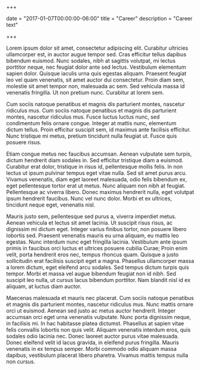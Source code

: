 +++

date = "2017-01-07T00:00:00-06:00"
title = "Career"
description = "Career text"

+++

Lorem ipsum dolor sit amet, consectetur adipiscing elit. Curabitur ultricies ullamcorper est, in auctor augue tempor sed. Cras efficitur tellus dapibus bibendum euismod. Nunc sodales, nibh at sagittis volutpat, mi lectus porttitor neque, nec feugiat dolor ante sed lectus. Vestibulum elementum sapien dolor. Quisque iaculis urna quis egestas aliquam. Praesent feugiat leo vel quam venenatis, sit amet auctor dui consectetur. Proin diam sem, molestie sit amet tempor non, malesuada ac sem. Sed vehicula massa id venenatis fringilla. Ut non pretium nunc. Curabitur at lorem sem.

Cum sociis natoque penatibus et magnis dis parturient montes, nascetur ridiculus mus. Cum sociis natoque penatibus et magnis dis parturient montes, nascetur ridiculus mus. Fusce luctus luctus nunc, sed condimentum felis ornare congue. Integer at mattis nunc, elementum dictum tellus. Proin efficitur suscipit sem, id maximus ante facilisis efficitur. Nunc tristique mi metus, pretium tincidunt nulla feugiat ut. Fusce quis posuere risus.

Etiam congue metus nec faucibus accumsan. Aenean vulputate sem turpis, dictum hendrerit diam sodales in. Sed efficitur tristique diam a euismod. Curabitur erat dolor, tristique in risus id, pellentesque mollis felis. In non lectus ut ipsum pulvinar tempus eget vitae nulla. Sed sit amet purus arcu. Vivamus venenatis, diam eget laoreet malesuada, odio felis bibendum ex, eget pellentesque tortor erat ut metus. Nunc aliquam non nibh at feugiat. Pellentesque ac viverra libero. Donec maximus hendrerit nulla, eget volutpat ipsum hendrerit faucibus. Nunc vel nunc dolor. Morbi et ex ultrices, tincidunt neque eget, venenatis nisl.

Mauris justo sem, pellentesque sed purus a, viverra imperdiet metus. Aenean vehicula et lectus sit amet lacinia. Ut suscipit risus risus, ac dignissim mi dictum eget. Integer varius finibus tortor, non posuere libero lobortis sed. Praesent venenatis mauris eu urna aliquam, eu mattis leo egestas. Nunc interdum nunc eget fringilla lacinia. Vestibulum ante ipsum primis in faucibus orci luctus et ultrices posuere cubilia Curae; Proin enim velit, porta hendrerit eros nec, tempus rhoncus quam. Quisque a justo sollicitudin erat facilisis suscipit eget a magna. Phasellus ullamcorper massa a lorem dictum, eget eleifend arcu sodales. Sed tempus dictum turpis quis tempor. Morbi et massa vel augue bibendum feugiat non id nibh. Sed suscipit leo nulla, ut cursus lacus bibendum porttitor. Nam blandit nisl id ex aliquam, at luctus diam auctor.

Maecenas malesuada et mauris nec placerat. Cum sociis natoque penatibus et magnis dis parturient montes, nascetur ridiculus mus. Nunc mattis ornare orci ut euismod. Aenean sed justo ac metus auctor hendrerit. Integer accumsan orci eget urna venenatis vulputate. Nunc porta dignissim neque, in facilisis mi. In hac habitasse platea dictumst. Phasellus at sapien vitae felis convallis lobortis non quis velit. Aliquam venenatis interdum eros, quis sodales odio lacinia nec. Donec laoreet auctor purus vitae malesuada. Donec eleifend velit id lacus gravida, in eleifend purus fringilla. Mauris venenatis in ex tempus semper. Morbi commodo odio aliquam massa dapibus, vestibulum placerat libero pharetra. Vivamus mattis tempus nulla non cursus.